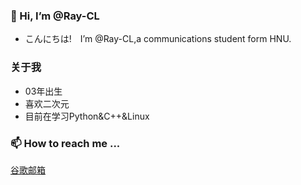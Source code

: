 ### 👋 Hi, I’m @Ray-CL
- こんにちは!&emsp;I’m @Ray-CL,a communications student form HNU.
### 关于我
- 03年出生
- 喜欢二次元
- 目前在学习Python&C++&Linux
### 📫 How to reach me ...
[谷歌邮箱](pursue031126@gmail.com)
<!---
Ray-CL/Ray-CL is a ✨ special ✨ repository because its `README.md` (this file) appears on your GitHub profile.
You can click the Preview link to take a look at your changes.
--->
